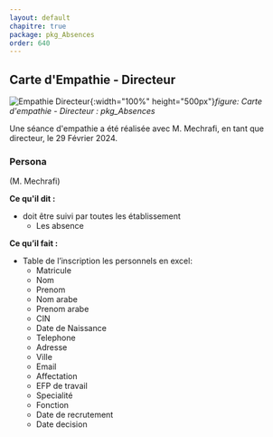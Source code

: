 ```yaml
---
layout: default
chapitre: true
package: pkg_Absences
order: 640
---
```



## Carte d'Empathie - Directeur

![Empathie Directeur](/gestion-personnels/diagrammes/pkg_Absences/empathie-directeur.svg){:width="100%" height="500px"}*figure: Carte d'empathie - Directeur : pkg_Absences*


<!-- note -->

Une séance d'empathie a été réalisée avec M. Mechrafi, en tant que directeur, le 29 Février 2024.

### Persona
(M. Mechrafi)

**Ce qu'il dit :**
- doit être suivi par toutes les établissement
	- Les absence 

**Ce qu’il fait :**
- Table de l’inscription les personnels en excel:
  - Matricule
  - Nom
  - Prenom
  - Nom arabe
  - Prenom arabe
  - CIN
  - Date de Naissance
  - Telephone
  - Adresse
  - Ville
  - Email
  - Affectation
  - EFP de travail
  - Specialité
  - Fonction
  - Date de recrutement 
  - Date decision

<!-- new slide -->
